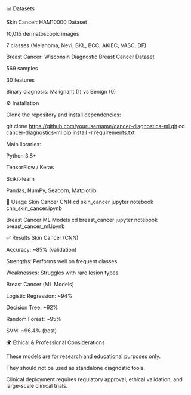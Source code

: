 📊 Datasets

Skin Cancer: HAM10000 Dataset

10,015 dermatoscopic images

7 classes (Melanoma, Nevi, BKL, BCC, AKIEC, VASC, DF)

Breast Cancer: Wisconsin Diagnostic Breast Cancer Dataset

569 samples

30 features

Binary diagnosis: Malignant (1) vs Benign (0)

⚙️ Installation

Clone the repository and install dependencies:

git clone https://github.com/yourusername/cancer-diagnostics-ml.git
cd cancer-diagnostics-ml
pip install -r requirements.txt


Main libraries:

Python 3.8+

TensorFlow / Keras

Scikit-learn

Pandas, NumPy, Seaborn, Matplotlib

🚀 Usage
Skin Cancer CNN
cd skin_cancer
jupyter notebook cnn_skin_cancer.ipynb

Breast Cancer ML Models
cd breast_cancer
jupyter notebook breast_cancer_ml.ipynb

✅ Results
Skin Cancer (CNN)

Accuracy: ~85% (validation)

Strengths: Performs well on frequent classes

Weaknesses: Struggles with rare lesion types

Breast Cancer (ML Models)

Logistic Regression: ~94%

Decision Tree: ~92%

Random Forest: ~95%

SVM: ~96.4% (best)

🌍 Ethical & Professional Considerations

These models are for research and educational purposes only.

They should not be used as standalone diagnostic tools.

Clinical deployment requires regulatory approval, ethical validation, and large-scale clinical trials.
